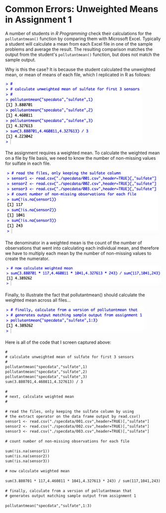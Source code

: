 # Common Errors: Unweighted Means in Assignment 1

A number of students in *R Programming* check their calculations for the `pollutantmean()` function by comparing them with Microsoft Excel. Typically a student will calculate a mean from each Excel file in one of the sample problems and average the result. The resulting comparison matches the output from the student's `pollutantmean()` function, but does not match the sample output.

Why is this the case? It is because the student calculated the unweighted mean, or mean of means of each file, which I replicated in R as follows:

<img src="./images/rprog-weightedMean01.png">

The assignment requires a weighted mean. To calculate the weighted mean on a file by file basis, we need to know the number of non-missing values for sulfate in each file.

<img src="./images/rprog-weightedMean02.png">


The denominator in a weighted mean is the count of the number of observations that went into calculating each individual mean, and therefore we have to multiply each mean by the number of non-missing values to create the numerator.

<img src="./images/rprog-weightedMean03.png">


Finally, to illustrate the fact that pollutantmean() should calculate the weighted mean across all files...

<img src="./images/rprog-weightedMean04.png">

Here is all of the code that I screen captured above:

    #
    # calculate unweighted mean of sulfate for first 3 sensors
    #
    pollutantmean("specdata","sulfate",1)
    pollutantmean("specdata","sulfate",2)
    pollutantmean("specdata","sulfate",3)
    sum(3.880701,4.460811,4.327613) / 3

    #
    # next, calculate weighted mean
    #

    # read the files, only keeping the sulfate column by using
    # the extract operator on the data frame output by read.csv()
    sensor1 <- read.csv("./specdata/001.csv",header=TRUE)[,"sulfate"]
    sensor2 <- read.csv("./specdata/002.csv",header=TRUE)[,"sulfate"]
    sensor3 <- read.csv("./specdata/003.csv",header=TRUE)[,"sulfate"]

    # count number of non-missing observations for each file

    sum(!is.na(sensor1))
    sum(!is.na(sensor2))
    sum(!is.na(sensor3))

    # now calculate weighted mean

    sum(3.880701 * 117,4.460811 * 1041,4.327613 * 243) / sum(117,1041,243)

    # finally, calculate from a version of pollutantmean that
    # generates output matching sample output from assignment 1

    pollutantmean("specdata","sulfate",1:3)

